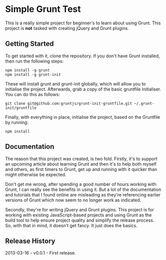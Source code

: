 # Simple Grunt Test

This is a really simple project for beginner's to learn about using Grunt. This project is **not** tasked with creating jQuery and Grunt plugins.

## Getting Started

To get started with it, clone the repository. If you don't have Grunt installed, then run the following steps:

    npm install -g grunt
    npm install -g grunt-init
 
 These will install grunt and grunt-init globally, which will allow you to initialise the project. Afterwards, grab a copy of the basic gruntfile initialiser. You can do this as follows:
 
    git clone git@github.com:gruntjs/grunt-init-gruntfile.git ~/.grunt-init/gruntfile

 Finally, with everything in place, initialise the project, based on the Gruntfile by running:

    npm install

## Documentation

The reason that this project was created, is two fold. Firstly, it's to support an upcoming article about learning Grunt and then it's to help both myself and others, as first timers to Grunt, get up and running with it quicker than might otherwise be expected. 

Don't get me wrong, after spending a good number of hours working with Grunt, I can really see the benefits in using it. But a lot of the documentation and tutorials that I found online are misleading as they're referencing earlier versions of Grunt which now seem to no longer work as indicated. 

Secondly, they're for writing jQuery and Grunt plugins. This project is for working with existing JavaScript-based projects and using Grunt as the build tool to help ensure project quality and simplify the release process. So, with that in mind, it doesn't get fancy. It just does the basics.

## Release History
2013-03-16 - v0.0.1 - First release.
